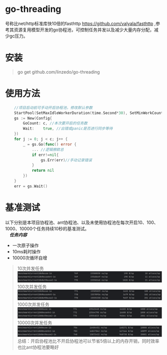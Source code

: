 # go-threading
号称比net/http标准库快10倍的fasthttp https://github.com/valyala/fasthttp ,参考其资源复用模型开发的go协程池，可控制任务并发以及减少大量内存分配，减少gc压力。
# 安装
> go get github.com/linzedo/go-threading

# 使用方法
```go
    //项目启动前可手动开启协程池，修改默认参数
    StartPool(SetMaxIdleWorkerDuration(time.Second*30), SetMinWorkCount(100))
    gs := New(Config{
		GoCount: c, //本次要开启的任务数
		Wait:    true, //出错或panic是否进行同步等待 
	})
	for j := 0; j < c; j++ {
		_ = gs.Go(func() error {
			... //逻辑擦欧总
			if err!=nil{
			    gs.Err(err)//手动记录错误	
            }   
			return nil
		})
	}
	err = gs.Wait()
```
# 基准测试
以下分别是本项目协程池、ant协程池、以及未使用协程池在每次开启10、100、1000、10000个任务持续10秒的基准测试。
<br>
&emsp;_**任务内容**_
- 一次原子操作
- 10ms耗时操作
- 10000次循环自增

>10次并发任务
![img.png](img/img.png)
>100次并发任务
![img.png](img/img2.png)
>1000次并发任务
![img.png](img/img3.png)
>10000次并发任务
 ![img.png](img/img4.png)
总结：开启协程池比不开启协程池可以节省5倍以上的内存开销，同时效率也比ant协程池要略好

